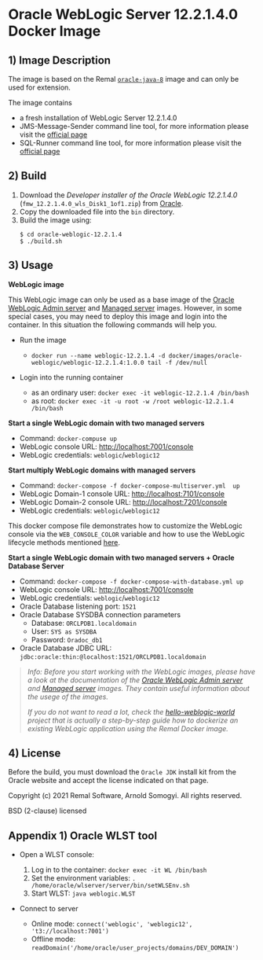 # Oracle WebLogic Server 12.2.1.4.0 Docker Image

## 1) Image Description
The image is based on the Remal [`oracle-java-8`](../oracle-java-8) image and can only be used for extension.

The image contains
* a fresh installation of WebLogic Server 12.2.1.4.0
* JMS-Message-Sender command line tool, for more information please visit the [official page](https://github.com/zappee/jms-message-sender)
* SQL-Runner command line tool, for more information please visit the [official page](https://github.com/zappee/sql-runner)

## 2) Build
1. Download the _Developer installer of the Oracle WebLogic 12.2.1.4.0_ (`fmw_12.2.1.4.0_wls_Disk1_1of1.zip`) from [Oracle](https://download.oracle.com/otn/nt/middleware/12c/122140/fmw_12.2.1.4.0_wls_Disk1_1of1.zip).
1. Copy the downloaded file into the `bin` directory.
1. Build the image using:
    ~~~
    $ cd oracle-weblogic-12.2.1.4
    $ ./build.sh
    ~~~

## 3) Usage
__WebLogic image__

This WebLogic image can only be used as a base image of the [Oracle WebLogic Admin server](../oracle-weblogic-12.2.1.4-admin-server) and [Managed server](oracle-weblogic-12.2.1.4-managed-server) images.
However, in some special cases, you may need to deploy this image and login into the container.
In this situation the following commands will help you.

* Run the image
  * `docker run --name weblogic-12.2.1.4 -d docker/images/oracle-weblogic/weblogic-12.2.1.4:1.0.0 tail -f /dev/null`


* Login into the running container
   * as an ordinary user: `docker exec -it weblogic-12.2.1.4 /bin/bash`
   * as root: `docker exec -it -u root -w /root weblogic-12.2.1.4 /bin/bash`

__Start a single WebLogic domain with two managed servers__
* Command: `docker-compuse up`
* WebLogic console URL: [http://localhost:7001/console](http://localhost:7001/console)
* WebLogic credentials: `weblogic`/`weblogic12`

__Start multiply WebLogic domains with managed servers__
* Command: `docker-compose -f docker-compose-multiserver.yml  up`
* WebLogic Domain-1 console URL: [http://localhost:7101/console](http://localhost:7101/console)
* WebLogic Domain-2 console URL: [http://localhost:7201/console](http://localhost:7201/console)
* WebLogic credentials: `weblogic`/`weblogic12`

This docker compose file demonstrates how to customize the WebLogic console via the `WEB_CONSOLE_COLOR` variable and how to use the WebLogic lifecycle methods mentioned [here](../../oracle-weblogic-12.2.1.4-admin-server).

__Start a single WebLogic domain with two managed servers + Oracle Database Server__
* Command: `docker-compose -f docker-compose-with-database.yml up`
* WebLogic console URL: [http://localhost:7001/console](http://localhost:7001/console)
* WebLogic credentials: `weblogic`/`weblogic12`
* Oracle Database listening port: `1521`
* Oracle Database SYSDBA connection parameters
  * Database: `ORCLPDB1.localdomain`
  * User: `SYS as SYSDBA`
  * Password: `Oradoc_db1`
* Oracle Database JDBC URL: `jdbc:oracle:thin:@localhost:1521/ORCLPDB1.localdomain`

> _Info: Before you start working with the WebLogic images, please have a look at the documentation of the [Oracle WebLogic Admin server](../oracle-weblogic-12.2.1.4-admin-server) and [Managed server](oracle-weblogic-12.2.1.4-managed-server) images._
> _They contain useful information about the usege of the images._
> 
> _If you do not want to read a lot, check the [hello-weblogic-world](../hello-weblogic-world) project that is actually a step-by-step guide how to dockerize an existing WebLogic application using the Remal Docker image._

## 4) License
Before the build, you must download the `Oracle JDK` install kit from the Oracle website and accept the license indicated on that page.

Copyright (c) 2021 Remal Software, Arnold Somogyi. All rights reserved.

BSD (2-clause) licensed

## Appendix 1) Oracle WLST tool
* Open a WLST console:
   1. Log in to the container: `docker exec -it WL /bin/bash`
   1. Set the environment variables: `. /home/oracle/wlserver/server/bin/setWLSEnv.sh`
   1. Start WLST: `java weblogic.WLST` 

* Connect to server
   * Online mode: `connect('weblogic', 'weblogic12', 't3://localhost:7001')`
   * Offline mode: `readDomain('/home/oracle/user_projects/domains/DEV_DOMAIN')`
